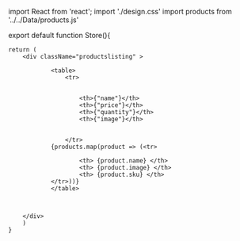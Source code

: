 import React from 'react';
import './design.css'
import products from '../../Data/products.js'

export default function Store(){
    
    return (
        <div className="productslisting" >
                
                <table>
                    <tr>
                    
                        
                        <th>{"name"}</th>
                        <th>{"price"}</th>
                        <th>{"quantity"}</th>
                        <th>{"image"}</th>
                        
                        
                    </tr>
                {products.map(product => (<tr>    
                       
                        <th> {product.name} </th>
                        <th> {product.image} </th>
                        <th> {product.sku} </th>
                </tr>))}
                </table>
                
           

        </div>
        )
    }


